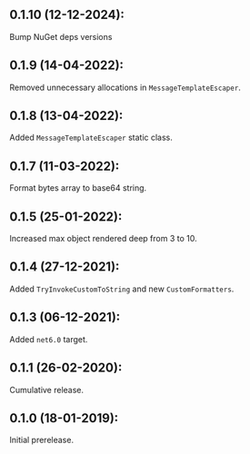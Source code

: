 ## 0.1.10 (12-12-2024): 

Bump NuGet deps versions

## 0.1.9 (14-04-2022):

Removed unnecessary allocations in `MessageTemplateEscaper`.

## 0.1.8 (13-04-2022):

Added `MessageTemplateEscaper` static class.

## 0.1.7 (11-03-2022):

Format bytes array to base64 string. 

## 0.1.5 (25-01-2022):

Increased max object rendered deep from 3 to 10.

## 0.1.4 (27-12-2021):

Added `TryInvokeCustomToString` and new `CustomFormatters`.

## 0.1.3 (06-12-2021):

Added `net6.0` target.

## 0.1.1 (26-02-2020):

Cumulative release.	

## 0.1.0 (18-01-2019): 

Initial prerelease.
